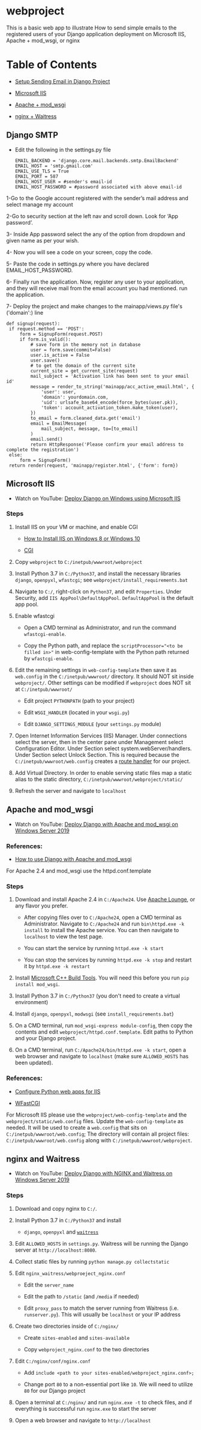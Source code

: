 # webproject

This is a basic web app to illustrate How to send simple emails to the registered users of your Django application deployment on Microsoft IIS, Apache + mod_wsgi, or nginx

# Table of Contents

- [Setup Sending Email in Django Project](#Setup-Sending-Email-in-Django-Project-using-Gmail)

- [Microsoft IIS](#microsoft-iis)

- [Apache + mod_wsgi](#apache-and-mod_wsgi)

- [nginx + Waitress](#nginx-and-waitress)

##  Django SMTP

- Edit the following in the settings.py file

   ```
   EMAIL_BACKEND = 'django.core.mail.backends.smtp.EmailBackend'
   EMAIL_HOST = 'smtp.gmail.com'
   EMAIL_USE_TLS = True
   EMAIL_PORT = 587
   EMAIL_HOST_USER = #sender's email-id
   EMAIL_HOST_PASSWORD = #password associated with above email-id
   ```

1-Go to the Google account registered with the sender’s mail address and select manage my account

2-Go to security section at the left nav and scroll down. Look for ‘App password’.

3- Inside App password select the any of the option from dropdown and given name as per your wish.

4- Now you will see a code on your screen, copy the code.

5- Paste the code in settings.py where you have declared EMAIL_HOST_PASSWORD. 

6- Finally run the application. Now, register any user to your application, and they will receive mail from the email account you had mentioned. run the application.

7- Deploy the project and make changes to the mainapp/views.py file's  ('domain':) line


   ```
   def signup(request):
    if request.method == 'POST':
        form = SignupForm(request.POST)
        if form.is_valid():
            # save form in the memory not in database  
            user = form.save(commit=False)
            user.is_active = False
            user.save()
            # to get the domain of the current site  
            current_site = get_current_site(request)
            mail_subject = 'Activation link has been sent to your email id'
            message = render_to_string('mainapp/acc_active_email.html', {
                'user': user,
                'domain': yourdomain.com,
                'uid': urlsafe_base64_encode(force_bytes(user.pk)),
                'token': account_activation_token.make_token(user),
            })
            to_email = form.cleaned_data.get('email')
            email = EmailMessage(
                mail_subject, message, to=[to_email]
            )
            email.send()
            return HttpResponse('Please confirm your email address to complete the registration')
    else:
        form = SignupForm()
    return render(request, 'mainapp/register.html', {'form': form})
   ```

##  Microsoft IIS

- Watch on YouTube: [Deploy Django on Windows using Microsoft IIS](https://youtu.be/APCQ15YqqQ0)

### Steps

1. Install IIS on your VM or machine, and enable CGI

    - [How to Install IIS on Windows 8 or Windows 10](https://www.howtogeek.com/112455/how-to-install-iis-8-on-windows-8/)

    - [CGI](https://docs.microsoft.com/en-us/iis/configuration/system.webserver/cgi)

2. Copy `webproject` to `C:/inetpub/wwwroot/webproject`

3. Install Python 3.7 in `C:/Python37`, and install the necessary libraries `django`, `openpyxl`, `wfastcgi`; see `webproject/install_requirements.bat`

4. Navigate to `C:/`, right-click on `Python37`, and edit `Properties`. Under Security, add `IIS AppPool\DefaultAppPool`. `DefaultAppPool` is the default app pool.

5. Enable wfastcgi

    - Open a CMD terminal as Administrator, and run the command `wfastcgi-enable`. 
    
    - Copy the Python path, and replace the `scriptProcessor="<to be filled in>"` in web-config-template with the Python path returned by `wfastcgi-enable`.

6. Edit the remaining settings in `web-config-template` then save it as `web.config` in the `C:/inetpub/wwwroot/` directory. It should NOT sit inside `webproject/`. Other settings can be modified if `webproject` does NOT sit at `C:/inetpub/wwwroot/`

    - Edit project `PYTHONPATH` (path to your project)

    - Edit `WSGI_HANDLER` (located in your `wsgi.py`)

    - Edit `DJANGO_SETTINGS_MODULE` (your `settings.py` module)

7. Open Internet Information Services (IIS) Manager. Under connections select the server, then in the center pane under Management select Configuration Editor. Under Section select system.webServer/handlers. Under Section select Unlock Section. This is required because the `C:/inetpub/wwwroot/web.config` creates a [route handler](https://pypi.org/project/wfastcgi/#route-handlers) for our project.


8. Add Virtual Directory. In order to enable serving static files map a static alias to the static directory, `C:/inetpub/wwwroot/webproject/static/`

9. Refresh the server and navigate to `localhost`



## Apache and mod_wsgi

- Watch on YouTube: [Deploy Django with Apache and mod_wsgi on Windows Server 2019](https://www.youtube.com/watch?v=frEjX1DNSpc)

### References:

- [How to use Django with Apache and mod_wsgi](https://docs.djangoproject.com/en/3.0/howto/deployment/wsgi/modwsgi/)

For Apache 2.4 and mod_wsgi use the httpd.conf.template


### Steps 

1. Download and install Apache 2.4 in `C:/Apache24`. Use [Apache Lounge](https://www.apachelounge.com/download/), or any flavor you prefer.

    - After copying files over to `C:/Apache24`, open a CMD terminal as Administrator. Navigate to `C:/Apache24` and run `bin\httpd.exe -k install` to install the Apache service. You can then navigate to `localhost` to view the test page.

    - You can start the service by running `httpd.exe -k start`

    - You can stop the services by running `httpd.exe -k stop` and restart it by `httpd.exe -k restart`

2. Install [Microsoft C++ Build Tools](https://visualstudio.microsoft.com/visual-cpp-build-tools/). You will need this before you run `pip install mod_wsgi`.

3. Install Python 3.7 in `C:/Python37` (you don't need to create a virtual environment)

4. Install `django`, `openpyxl`, `modwsgi` (see `install_requirements.bat`)

5. On a CMD terminal, run `mod_wsgi-express module-config`, then copy the contents and edit  `webproject/httpd.conf.template`. Edit paths to Python and your Django project.

6. On a CMD terminal, run `C:/Apache24/bin/httpd.exe -k start`, open a web browser and navigate to `localhost` (make sure `ALLOWED_HOSTS` has been updated).



### References:

- [Configure Python web apps for IIS](https://docs.microsoft.com/en-us/visualstudio/python/configure-web-apps-for-iis-windows?view=vs-2019)

- [WFastCGI](https://pypi.org/project/wfastcgi/)

For Microsoft IIS please use the `webproject/web-config-template` and the `webproject/static/web.config` files. Update the `web-config-template` as needed. It will be used to create a `web.config` that sits on `C:/inetpub/wwwroot/web.config`; The directory will contain all project files: `C:/inetpub/wwwroot/web.config` along with `C:/inetpub/wwwroot/webproject`.



## nginx and Waitress

- Watch on YouTube: [Deploy Django with NGINX and Waitress on Windows Server 2019](https://youtu.be/BBKq6H9Rm5g)

### Steps

1. Download and copy nginx to `C:/`.

2. Install Python 3.7 in `C:/Python37` and install 

    - `django`, `openpyxl` and [`waitress`](https://docs.pylonsproject.org/projects/waitress/en/stable/)

3. Edit `ALLOWED_HOSTS` in `settings.py`. Waitress will be running the Django server at `http://localhost:8080`.

4. Collect static files by running `python manage.py collectstatic`

5. Edit `nginx_waitress/webproeject_nginx.conf`

    - Edit the `server_name`

    - Edit the path to `/static` (and `/media` if needed)
    
    - Edit `proxy_pass` to match the server running from Waitress (i.e. `runserver.py`). This will usually be `localhost` or your IP address

6. Create two directories inside of `C:/nginx/`

    - Create `sites-enabled` and `sites-available`

    - Copy `webproject_nginx.conf` to the two directories

6. Edit `C:/nginx/conf/nginx.conf`

    - Add `include <path to your sites-enabled/webproject_nginx.conf>;`

    - Change port `80` to a non-essential port like `10`. We will need to utilize `80` for our Django project

7. Open a terminal at `C:/nginx/` and run `nginx.exe -t` to check files, and if everything is successful run `nginx.exe` to start the server

8. Open a web browser and navigate to `http://localhost`
